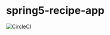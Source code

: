 # spring5-recipe-app

[![CircleCI](https://circleci.com/gh/AlexVak/spring5-recipe-app.svg?style=svg)](https://circleci.com/gh/AlexVak/spring5-recipe-app)
